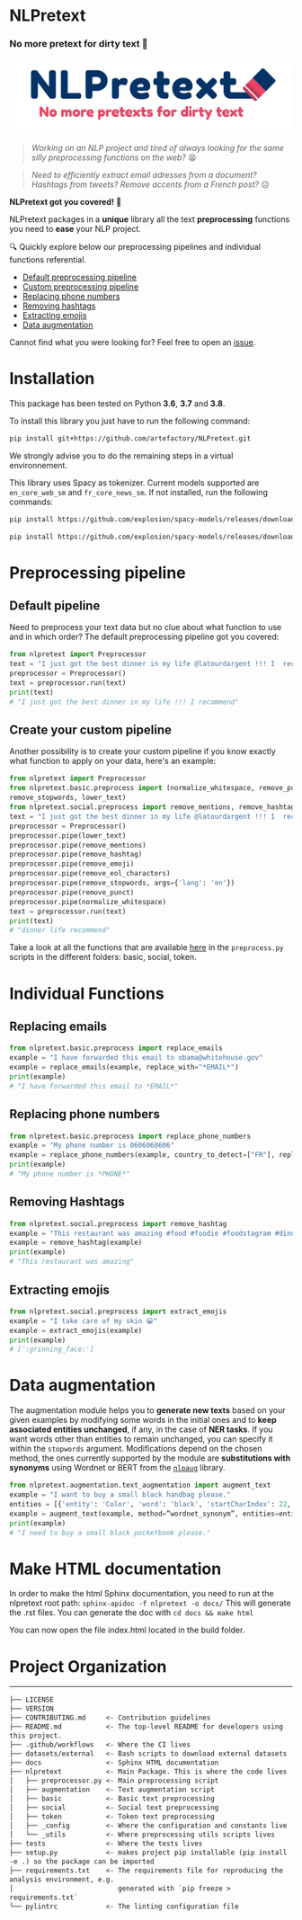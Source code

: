 NLPretext
==============================

### **No more pretext for dirty text** :pencil:


![NLPretext](/references/logo_nlpretext.png)


> *Working on an NLP project and tired of always looking for the same silly preprocessing functions on the web?*  :tired_face: 

> *Need to efficiently extract email adresses from a document? Hashtags from tweets? Remove accents from a French post?* :disappointed_relieved:


**NLPretext got you covered!** :rocket:

NLPretext packages in a **unique** library all the text **preprocessing** functions you need to **ease** your NLP project. 


:mag: Quickly explore below our preprocessing pipelines and individual functions referential.

* [Default preprocessing pipeline](#default_pipeline)
* [Custom preprocessing pipeline](#custom_pipeline)
* [Replacing phone numbers](#replace_phone_numbers)
* [Removing hashtags](#remove_hashtags)
* [Extracting emojis](#extract_emojis)
* [Data augmentation](#data_augmentation)


Cannot find what you were looking for? Feel free to open an [issue]((https://github.com/artefactory/nlpretext/issues) ).



# Installation

This package has been tested on Python **3.6**, **3.7** and **3.8**.

To install this library you just have to run the following command:

```bash
pip install git+https://github.com/artefactory/NLPretext.git
```

We strongly advise you to do the remaining steps in a virtual environnement.


This library uses Spacy as tokenizer. Current models supported are `en_core_web_sm` and `fr_core_news_sm`. If not installed, run the following commands:
```bash
pip install https://github.com/explosion/spacy-models/releases/download/en_core_web_sm-2.3.1/en_core_web_sm-2.3.1.tar.gz
```

```bash
pip install https://github.com/explosion/spacy-models/releases/download/fr_core_news_sm-2.3.0/fr_core_news_sm-2.3.0.tar.gz
```

# Preprocessing pipeline

## Default pipeline <a name="default_pipeline"></a>

Need to preprocess your text data but no clue about what function to use and in which order? The default preprocessing pipeline got you covered:

```python
from nlpretext import Preprocessor
text = "I just got the best dinner in my life @latourdargent !!! I  recommend 😀 #food #paris \n"
preprocessor = Preprocessor()
text = preprocessor.run(text)
print(text)
# "I just got the best dinner in my life !!! I recommend"
```

## Create your custom pipeline <a name="custom_pipeline"></a>

Another possibility is to create your custom pipeline if you know exactly what function to apply on your data, here's an example:

```python
from nlpretext import Preprocessor
from nlpretext.basic.preprocess import (normalize_whitespace, remove_punct, remove_eol_characters,
remove_stopwords, lower_text)
from nlpretext.social.preprocess import remove_mentions, remove_hashtag, remove_emoji
text = "I just got the best dinner in my life @latourdargent !!! I  recommend 😀 #food #paris \n"
preprocessor = Preprocessor()
preprocessor.pipe(lower_text)
preprocessor.pipe(remove_mentions)
preprocessor.pipe(remove_hashtag)
preprocessor.pipe(remove_emoji)
preprocessor.pipe(remove_eol_characters)
preprocessor.pipe(remove_stopwords, args={'lang': 'en'})
preprocessor.pipe(remove_punct)
preprocessor.pipe(normalize_whitespace)
text = preprocessor.run(text)
print(text)
# "dinner life recommend"
```

Take a look at all the functions that are available [here](https://github.com/artefactory/NLPretext/tree/master/nlpretext) in the ```preprocess.py``` scripts in the different folders: basic, social, token.


# Individual Functions

## Replacing emails <a name="replace_emails"></a>

```python
from nlpretext.basic.preprocess import replace_emails
example = "I have forwarded this email to obama@whitehouse.gov"
example = replace_emails(example, replace_with="*EMAIL*")
print(example)
# "I have forwarded this email to *EMAIL*"
```

## Replacing phone numbers <a name="replace_phone_numbers"></a>

```python
from nlpretext.basic.preprocess import replace_phone_numbers
example = "My phone number is 0606060606"
example = replace_phone_numbers(example, country_to_detect=["FR"], replace_with="*PHONE*")
print(example)
# "My phone number is *PHONE*"
```

## Removing Hashtags <a name="remove_hashtags"></a>

```python
from nlpretext.social.preprocess import remove_hashtag
example = "This restaurant was amazing #food #foodie #foodstagram #dinner"
example = remove_hashtag(example)
print(example)
# "This restaurant was amazing"
```

## Extracting emojis <a name="extract_emojis"></a>

```python
from nlpretext.social.preprocess import extract_emojis
example = "I take care of my skin 😀"
example = extract_emojis(example)
print(example)
# [':grinning_face:']
```

# Data augmentation <a name="data_augmentation"></a>

The augmentation module helps you to **generate new texts** based on your given examples by modifying some words in the initial ones and to **keep associated entities unchanged**, if any, in the case of **NER tasks**. If you want words other than entities to remain unchanged, you can specify it within the `stopwords` argument. Modifications depend on the chosen method, the ones currently supported by the module are **substitutions with synonyms** using Wordnet or BERT from the [`nlpaug`](https://github.com/makcedward/nlpaug) library. 

```python
from nlpretext.augmentation.text_augmentation import augment_text
example = "I want to buy a small black handbag please."
entities = [{'entity': 'Color', 'word': 'black', 'startCharIndex': 22, 'endCharIndex': 27}]
example = augment_text(example, method=”wordnet_synonym”, entities=entities)
print(example)
# "I need to buy a small black pocketbook please."
```


# Make HTML documentation


In order to make the html Sphinx documentation, you need to run at the nlpretext root path:
`sphinx-apidoc -f nlpretext -o docs/`
This will generate the .rst files.
You can generate the doc with
`cd docs && make html`

You can now open the file index.html located in the build folder.

# Project Organization
------------

    ├── LICENSE
    ├── VERSION
    ├── CONTRIBUTING.md     <- Contribution guidelines
    ├── README.md           <- The top-level README for developers using this project.
    ├── .github/workflows   <- Where the CI lives
    ├── datasets/external   <- Bash scripts to download external datasets
    ├── docs                <- Sphinx HTML documentation
    ├── nlpretext           <- Main Package. This is where the code lives
    │   ├── preprocessor.py <- Main preprocessing script
    │   ├── augmentation    <- Text augmentation script
    │   ├── basic           <- Basic text preprocessing 
    │   ├── social          <- Social text preprocessing
    │   ├── token           <- Token text preprocessing
    │   ├── _config         <- Where the configuration and constants live
    │   └── _utils          <- Where preprocessing utils scripts lives
    ├── tests               <- Where the tests lives
    ├── setup.py            <- makes project pip installable (pip install -e .) so the package can be imported
    ├── requirements.txt    <- The requirements file for reproducing the analysis environment, e.g.
    │                          generated with `pip freeze > requirements.txt`
    └── pylintrc            <- The linting configuration file
